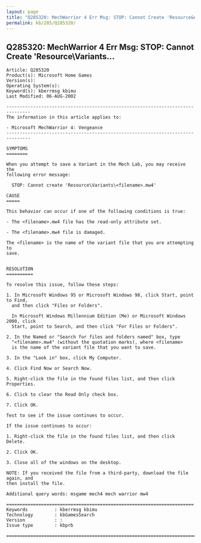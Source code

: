 ```yaml
---
layout: page
title: "Q285320: MechWarrior 4 Err Msg: STOP: Cannot Create 'Resource&#92;Variants..."
permalink: kb/285/Q285320/
---
```


## Q285320: MechWarrior 4 Err Msg: STOP: Cannot Create 'Resource&#92;Variants...

	Article: Q285320
	Product(s): Microsoft Home Games
	Version(s): 
	Operating System(s): 
	Keyword(s): kberrmsg kbimu
	Last Modified: 06-AUG-2002
	
	-------------------------------------------------------------------------------
	The information in this article applies to:
	
	- Microsoft MechWarrior 4: Vengeance 
	-------------------------------------------------------------------------------
	
	SYMPTOMS
	========
	
	When you attempt to save a Variant in the Mech Lab, you may receive the
	following error message:
	
	  STOP: Cannot create 'Resource\Variants\<filename>.mw4'
	
	CAUSE
	=====
	
	This behavior can occur if one of the following conditions is true:
	
	- The <filename>.mw4 file has the read-only attribute set.
	
	- The <filename>.mw4 file is damaged.
	
	The <filename> is the name of the variant file that you are attempting to
	save.
	
	
	RESOLUTION
	==========
	
	To resolve this issue, follow these steps:
	
	1. In Microsoft Windows 95 or Microsoft Windows 98, click Start, point to Find,
	  and then click "Files or Folders".
	
	  In Microsoft Windows Millennium Edition (Me) or Microsoft Windows 2000, click
	  Start, point to Search, and then click "For Files or Folders".
	
	2. In the Named or "Search for files and folders named" box, type
	  "<filename>.mw4" (without the quotation marks), where <filename>
	  is the name of the variant file that you want to save.
	
	3. In the "Look in" box, click My Computer.
	
	4. Click Find Now or Search Now.
	
	5. Right-click the file in the found files list, and then click Properties.
	
	6. Click to clear the Read Only check box.
	
	7. Click OK.
	
	Test to see if the issue continues to occur.
	
	If the issue continues to occur:
	
	1. Right-click the file in the found files list, and then click Delete.
	
	2. Click OK.
	
	3. Close all of the windows on the desktop.
	
	NOTE: If you received the file from a third-party, download the file again, and
	then install the file.
	
	Additional query words: msgame mech4 mech warrior mw4
	
	======================================================================
	Keywords          : kberrmsg kbimu 
	Technology        : kbGamesSearch
	Version           : :
	Issue type        : kbprb
	
	=============================================================================
	
